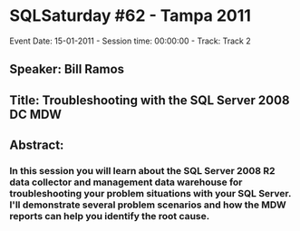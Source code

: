 # SQLSaturday #62 - Tampa 2011
Event Date: 15-01-2011 - Session time: 00:00:00 - Track: Track 2
## Speaker: Bill Ramos
## Title: Troubleshooting with the SQL Server 2008 DC  MDW 
## Abstract:
### In this session you will learn about the SQL Server 2008  R2 data collector and management data warehouse for troubleshooting your problem situations with your SQL Server. I'll demonstrate several problem scenarios and how the MDW reports can help you identify the root cause.
